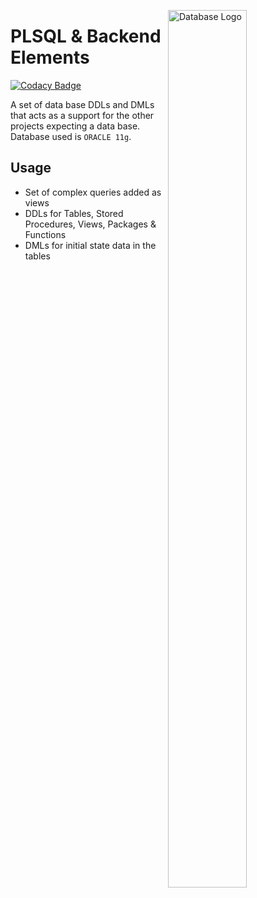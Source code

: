 <img src="https://cdn.worldvectorlogo.com/logos/amazon-database.svg"
     alt="Database Logo"
     style="float: right; margin-left: 10px; width:50%; height:60%" 
     width="10%"
     height="10%"
     align="right"/>

# PLSQL & Backend Elements

[![Codacy Badge](https://api.codacy.com/project/badge/Grade/3e23b3a326de4b08920eb2b78f3af654)](https://app.codacy.com/app/Vignesh-Durairaj/PLSQL-Elements?utm_source=github.com&utm_medium=referral&utm_content=Vignesh-Durairaj/PLSQL-Elements&utm_campaign=Badge_Grade_Dashboard)

A set of data base DDLs and DMLs that acts as a support for the other projects expecting a data base. Database used is `ORACLE 11g`.

## Usage
* Set of complex queries added as views
* DDLs for Tables, Stored Procedures, Views, Packages & Functions
* DMLs for initial state data in the tables
